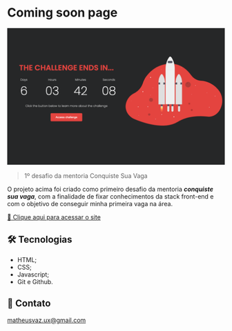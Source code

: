 # Coming soon page

![preview](/./github/preview.png)

> 1º desafio da mentoria Conquiste Sua Vaga

O projeto acima foi criado como primeiro desafio da mentoria **_conquiste sua vaga_**, com a finalidade de fixar conhecimentos da stack front-end e com o objetivo de conseguir minha primeira vaga na área.

[🔗 Clique aqui para acessar o site](https://matheusvaz-dev.github.io/Coming-soon/)

## 🛠️ Tecnologias

- HTML;
- CSS;
- Javascript;
- Git e Github.

## 📧 Contato

matheusvaz.ux@gmail.com
